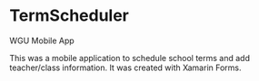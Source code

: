 # TermScheduler
WGU Mobile App

This was a mobile application to schedule school terms and add teacher/class information. It was created with Xamarin Forms.
